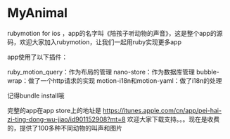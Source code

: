 MyAnimal
===================
rubymotion for ios ，app的名字叫《陪孩子听动物的声音》，这是整个app的源码，欢迎大家加入rubymotion，让我们一起用ruby实现更多app



app使用了以下插件：

ruby_motion_query：作为布局的管理
nano-store：作为数据库管理
bubble-wrap：做了一个http请求的实现
motion-i18n和motion-yaml：做了i18n的处理

记得bundle install哦

完整的app在app store上的地址是 https://itunes.apple.com/cn/app/pei-hai-zi-ting-dong-wu-jiao/id901152908?mt=8
欢迎大家下载支持。。。现在是收费的，提供了100多种不同动物的叫声和图片


